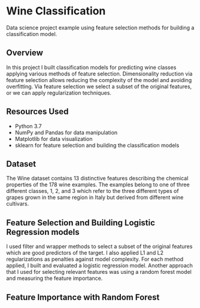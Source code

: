 # Wine Classification
Data science project example using feature selection methods for building a classification model.


## Overview
In this project I built classification models for predicting wine classes applying various methods of feature selection. Dimensionality reduction via feature selection allows reducing the complexity of the model and avoiding overfitting. Via feature selection we select a subset of the original features, or we can apply regularization techniques.


## Resources Used
- Python 3.7
- NumPy and Pandas for data manipulation
- Matplotlib for data visualization
- sklearn for feature selection and building the classification models


## Dataset
The Wine dataset contains 13 distinctive features describing the chemical properties of the 178 wine examples. The examples 
belong to one of three different classes, 1, 2, and 3 which refer to the three different types of grapes grown in the same 
region in Italy but derived from different wine cultivars. 

## Feature Selection and Building Logistic Regression models
I used filter and wrapper methods to select a subset of the original features which are good predictors of the target. I also applied L1 and L2 regularizations as penalties against model complexity. For each method applied, I built  and evaluated a logistic regression model.
Another approach that I used for selecting relevant features was using a random forest model and measuring the feature importance.


## Feature Importance with Random Forest
